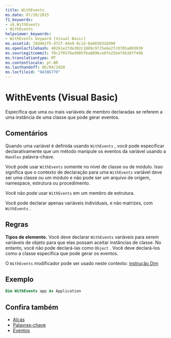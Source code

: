 ```yaml
---
title: WithEvents
ms.date: 07/20/2015
f1_keywords:
- vb.WithEvents
- WithEvents
helpviewer_keywords:
- WithEvents keyword [Visual Basic]
ms.assetid: 19d461f5-d72f-4de9-8c1d-0a6650316990
ms.openlocfilehash: 48261e27de302c1809c9725e6e2fc0705a803930
ms.sourcegitcommit: f8c270376ed905f6a8896ce0fe25b4f4b38ff498
ms.translationtype: MT
ms.contentlocale: pt-BR
ms.lasthandoff: 06/04/2020
ms.locfileid: "84386770"
---
```

# <a name="withevents-visual-basic"></a>WithEvents (Visual Basic)
Especifica que uma ou mais variáveis de membro declaradas se referem a uma instância de uma classe que pode gerar eventos.

## <a name="remarks"></a>Comentários

Quando uma variável é definida usando `WithEvents` , você pode especificar declarativamente que um método manipule os eventos da variável usando a `Handles` palavra-chave.

Você pode usar `WithEvents` somente no nível de classe ou de módulo. Isso significa que o contexto de declaração para uma `WithEvents` variável deve ser uma classe ou um módulo e não pode ser um arquivo de origem, namespace, estrutura ou procedimento.

Você não pode usar `WithEvents` em um membro de estrutura.

Você pode declarar apenas variáveis individuais, e não matrizes, com `WithEvents` .

## <a name="rules"></a>Regras

**Tipos de elemento.** Você deve declarar `WithEvents` variáveis para serem variáveis de objeto para que elas possam aceitar instâncias de classe. No entanto, você não pode declará-las como `Object` . Você deve declará-los como a classe específica que pode gerar os eventos.

O `WithEvents` modificador pode ser usado neste contexto: [instrução Dim](../statements/dim-statement.md)

## <a name="example"></a>Exemplo

```vb
Dim WithEvents app As Application
```

## <a name="see-also"></a>Confira também

- [Alças](../statements/handles-clause.md)
- [Palavras-chave](../keywords/index.md)
- [Eventos](../../programming-guide/language-features/events/index.md)

